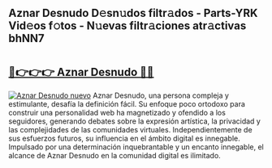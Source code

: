 ## Aznar Desnudo D𝚎sn𝚞dos filtr𝚊dos - Parts-YRK Vid𝚎os f𝚘tos - N𝚞evas filtr𝚊ciones atr𝚊ctivas bhNN7

# <h2><a href="http://mb1jx23.tromn.icu/?c=Aznar+Desnudo">🔗👉👉👉 Aznar Desnudo 🔗🔗</a></h2>

[![Aznar Desnudo nuevo](https://i.imgur.com/pEAQMta.gif)](http://mb1jx23.tromn.icu/?c=Aznar+Desnudo)
Aznar Desnudo, una persona compleja y estimulante, desafía la definición fácil. Su enfoque poco ortodoxo para construir una personalidad web ha magnetizado y ofendido a los seguidores, generando debates sobre la expresión artística, la privacidad y las complejidades de las comunidades virtuales. Independientemente de sus esfuerzos futuros, su influencia en el ámbito digital es innegable. Impulsado por una determinación inquebrantable y un encanto innegable, el alcance de Aznar Desnudo en la comunidad digital es ilimitado.
